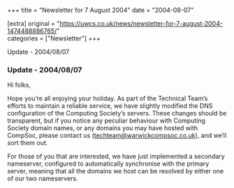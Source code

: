 +++
title = "Newsletter for 7 August 2004"
date = "2004-08-07"

[extra]
original = "https://uwcs.co.uk/news/newsletter-for-7-august-2004-1474488886765/"    
categories = ["Newsletter"]
+++

Update - 2004/08/07

### Update - 2004/08/07

Hi folks,

Hope you’re all enjoying your holiday. As part of the Technical Team’s efforts to maintain a reliable service, we have slightly modified the DNS configuration of the Computing Society’s servers. These changes should be transparent, but if you notice any peculiar behaviour with Computing Society domain names, or any domains you may have hosted with CompSoc, please contact us (techteam@warwickcompsoc.co.uk), and we’ll sort them out.

For those of you that are interested, we have just implemented a secondary nameserver, configured to automatically synchronise with the primary server, meaning that all the domains we host can be resolved by either one of our two nameservers.
